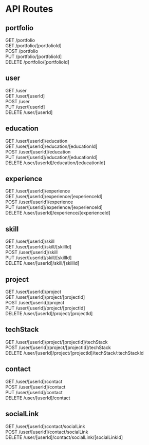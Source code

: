 # API Routes

## portfolio

GET /portfolio  
GET /portfolio/[portfolioId]  
POST /portfolio  
PUT /portfolio/[portfolioId]  
DELETE /portfolio/[portfolioId]

## user

GET /user  
GET /user/[userId]  
POST /user  
PUT /user/[userId]  
DELETE /user/[userId]

## education

GET /user/[userId]/education  
GET /user/[userId]/education/[educationId]  
POST /user/[userId]/education  
PUT /user/[userId]/education/[educationId]  
DELETE /user/[userId]/education/[educationId]

## experience

GET /user/[userId]/experience  
GET /user/[userId]/experience/[experienceId]  
POST /user/[userId]/experience  
PUT /user/[userId]/experience/[experienceId]  
DELETE /user/[userId]/experience/[experienceId]

## skill

GET /user/[userId]/skill  
GET /user/[userId]/skill/[skillId]  
POST /user/[userId]/skill  
PUT /user/[userId]/skill/[skillId]  
DELETE /user/[userId]/skill/[skillId]

## project

GET /user/[userId]/project  
GET /user/[userId]/project/[projectId]  
POST /user/[userId]/project  
PUT /user/[userId]/project/[projectId]  
DELETE /user/[userId]/project/[projectId]

## techStack

GET /user/[userId]/project/[projectId]/techStack  
POST /user/[userId]/project/[projectId]/techStack  
DELETE /user/[userId]/project/[projectId]/techStack/:techStackId

## contact

GET /user/[userId]/contact  
POST /user/[userId]/contact  
PUT /user/[userId]/contact  
DELETE /user/[userId]/contact

## socialLink

GET /user/[userId]/contact/socialLink  
POST /user/[userId]/contact/socialLink  
DELETE /user/[userId]/contact/socialLink/[socialLinkId]
